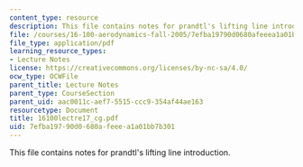 ```yaml
---
content_type: resource
description: This file contains notes for prandtl's lifting line introduction.
file: /courses/16-100-aerodynamics-fall-2005/7efba19790d0680afeeea1a01bb7b301_16100lectre17_cg.pdf
file_type: application/pdf
learning_resource_types:
- Lecture Notes
license: https://creativecommons.org/licenses/by-nc-sa/4.0/
ocw_type: OCWFile
parent_title: Lecture Notes
parent_type: CourseSection
parent_uid: aac0011c-aef7-5515-ccc9-354af44ae163
resourcetype: Document
title: 16100lectre17_cg.pdf
uid: 7efba197-90d0-680a-feee-a1a01bb7b301
---
```

This file contains notes for prandtl's lifting line introduction.